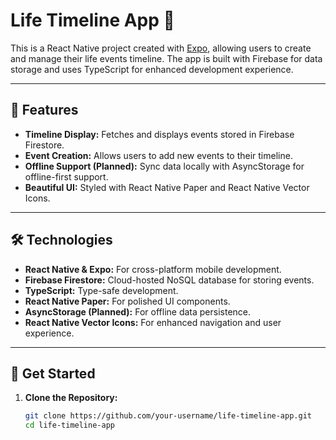 # Life Timeline App 📜

This is a React Native project created with [Expo](https://expo.dev), allowing users to create and manage their life events timeline. The app is built with Firebase for data storage and uses TypeScript for enhanced development experience.

---

## 🚀 Features

- **Timeline Display:** Fetches and displays events stored in Firebase Firestore.
- **Event Creation:** Allows users to add new events to their timeline.
- **Offline Support (Planned):** Sync data locally with AsyncStorage for offline-first support.
- **Beautiful UI:** Styled with React Native Paper and React Native Vector Icons.

---

## 🛠️ Technologies

- **React Native & Expo:** For cross-platform mobile development.
- **Firebase Firestore:** Cloud-hosted NoSQL database for storing events.
- **TypeScript:** Type-safe development.
- **React Native Paper:** For polished UI components.
- **AsyncStorage (Planned):** For offline data persistence.
- **React Native Vector Icons:** For enhanced navigation and user experience.

---

## 🚀 Get Started

1. **Clone the Repository:**
   ```bash
   git clone https://github.com/your-username/life-timeline-app.git
   cd life-timeline-app
   ```
